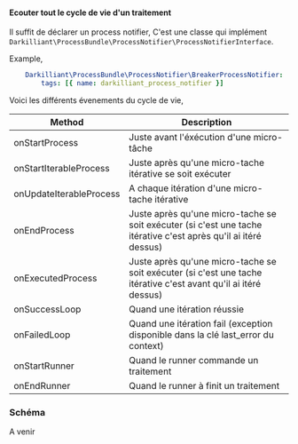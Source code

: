 #### Ecouter tout le cycle de vie d'un traitement

Il suffit de déclarer un process notifier,
C'est une classe qui implément `Darkilliant\ProcessBundle\ProcessNotifier\ProcessNotifierInterface`.

Example,
```yaml
    Darkilliant\ProcessBundle\ProcessNotifier\BreakerProcessNotifier:
        tags: [{ name: darkilliant_process_notifier }]
```

Voici les différents évenements du cycle de vie,

| Method                  | Description                                                                                                      |
|-------------------------|------------------------------------------------------------------------------------------------------------------|
| onStartProcess          | Juste avant l'éxécution d'une micro-tâche                                                                        |
| onStartIterableProcess  | Juste après qu'une micro-tache itérative se soit exécuter                                                        |
| onUpdateIterableProcess | A chaque itération d'une micro-tache itérative                                                                   |
| onEndProcess            | Juste après qu'une micro-tache se soit exécuter (si c'est une tache itérative c'est après qu'il ai itéré dessus) |
| onExecutedProcess       | Juste après qu'une micro-tache se soit exécuter (si c'est une tache itérative c'est avant qu'il ai itéré dessus) |
| onSuccessLoop           | Quand une itération réussie                                                                                      |
| onFailedLoop            | Quand une itération fail (exception disponible dans la clé last_error du context)                                |
| onStartRunner           | Quand le runner commande un traitement                                                                           |
| onEndRunner             | Quand le runner à finit un traitement                                                                            |

### Schéma

A venir
